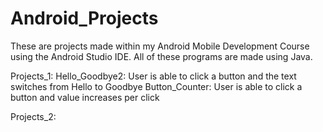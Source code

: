 # Android_Projects

These are projects made within my Android Mobile Development Course using the Android Studio IDE. All of these programs are made using Java.


Projects_1:
  Hello_Goodbye2: User is able to click a button and the text switches from Hello to Goodbye
  Button_Counter: User is able to click a button and value increases per click

Projects_2:
